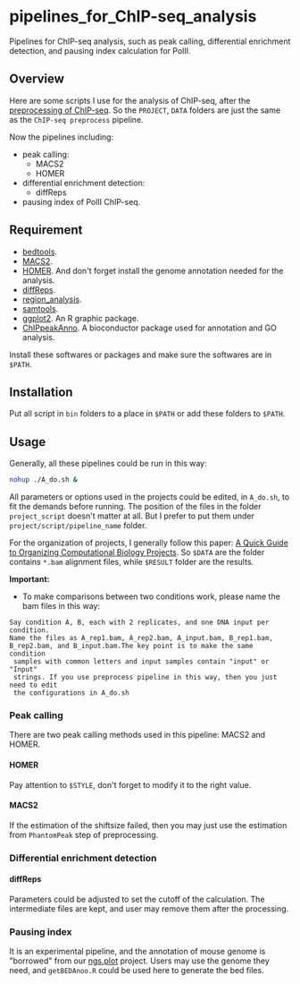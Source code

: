 pipelines_for_ChIP-seq_analysis
===============================

Pipelines for ChIP-seq analysis, such as peak calling, differential enrichment
detection, and pausing index calculation for PolII.

## Overview

Here are some scripts I use for the analysis of ChIP-seq, after the [preprocessing of ChIP-seq](https://github.com/shenlab-sinai/chip-seq_preprocess). So the `PROJECT`, `DATA` folders are just the same as the `ChIP-seq preprocess` pipeline.

Now the pipelines including:
+ peak calling:
  + MACS2
  + HOMER
+ differential enrichment detection:
  + diffReps
+ pausing index of PolII ChIP-seq.

## Requirement

+ [bedtools](https://github.com/arq5x/bedtools2).
+ [MACS2](https://github.com/taoliu/MACS).
+ [HOMER](http://homer.salk.edu/homer/ngs/index.html). And don't forget install the genome annotation needed for the analysis.
+ [diffReps](https://code.google.com/p/diffreps/).
+ [region_analysis](https://github.com/shenlab-sinai/region_analysis).
+ [samtools](http://samtools.sourceforge.net/).
+ [ggplot2](http://cran.r-project.org/web/packages/ggplot2/index.html). An R graphic package.
+ [ChIPpeakAnno](http://www.bioconductor.org/packages/release/bioc/html/ChIPpeakAnno.html). A bioconductor package used for annotation and GO analysis.

Install these softwares or packages and make sure the softwares are in `$PATH`.

## Installation

Put all script in `bin` folders to a place in `$PATH` or add these folders to `$PATH`.

## Usage

Generally, all these pipelines could be run in this way:

```bash
nohup ./A_do.sh &
```

All parameters or options used in the projects could be edited, in `A_do.sh`, to fit the demands before running.
The position of the files in the folder `project_script` doesn't matter at all. But I prefer to put them under `project/script/pipeline_name` folder.

For the organization of projects, I generally follow this paper: [A Quick Guide to Organizing Computational Biology Projects](http://www.ploscompbiol.org/article/info%3Adoi%2F10.1371%2Fjournal.pcbi.1000424). So `$DATA` are the folder contains `*.bam` alignment files, while `$RESULT` folder are the results.

**Important:**

+ To make comparisons between two conditions work, please name the bam files in this way:
```
Say condition A, B, each with 2 replicates, and one DNA input per condition.
Name the files as A_rep1.bam, A_rep2.bam, A_input.bam, B_rep1.bam,
B_rep2.bam, and B_input.bam.The key point is to make the same condition
 samples with common letters and input samples contain "input" or "Input"
 strings. If you use preprocess pipeline in this way, then you just need to edit
 the configurations in A_do.sh
```

### Peak calling

There are two peak calling methods used in this pipeline: MACS2 and HOMER.

#### HOMER

Pay attention to `$STYLE`, don't forget to modify it to the right value.

#### MACS2

If the estimation of the shiftsize failed, then you may just use the estimation from
`PhantomPeak` step of preprocessing.

### Differential enrichment detection
#### diffReps

Parameters could be adjusted to set the cutoff of the calculation. The intermediate
files are kept, and user may remove them after the processing.

### Pausing index

It is an experimental pipeline, and the annotation of mouse genome is "borrowed"
from our [ngs.plot](https://code.google.com/p/ngsplot/) project. Users may use the
genome they need, and `getBEDAnoo.R` could be used here to generate the bed files.
